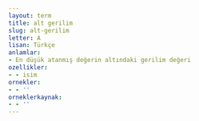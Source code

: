 ```yaml
---
layout: term
title: alt gerilim
slug: alt-gerilim
letter: A
lisan: Türkçe
anlamlar:
- En düşük atanmış değerin altındaki gerilim değeri
ozellikler:
- - isim
ornekler:
- - ''
orneklerkaynak:
- - ''
---
```

